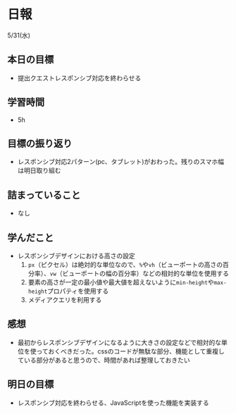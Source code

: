 # 日報

5/31(水)

## 本日の目標

- 提出クエストレスポンシブ対応を終わらせる

## 学習時間

- 5h

## 目標の振り返り

- レスポンシブ対応2パターン(pc、タブレット)がおわった。残りのスマホ幅は明日取り組む

## 詰まっていること

- なし

## 学んだこと

- レスポンシブデザインにおける高さの設定
    1. `px`（ピクセル）は絶対的な単位なので、`%`や`vh`（ビューポートの高さの百分率）、`vw`（ビューポートの幅の百分率）などの相対的な単位を使用する
    2. 要素の高さが一定の最小値や最大値を超えないように`min-height`や`max-height`プロパティを使用する
    3. メディアクエリを利用する

## 感想

- 最初からレスポンシブデザインになるように大きさの設定などで相対的な単位を使っておくべきだった。cssのコードが無駄な部分、機能として重複している部分があると思うので、時間があれば整理しておきたい

## 明日の目標

- レスポンシブ対応を終わらせる、JavaScriptを使った機能を実装する
